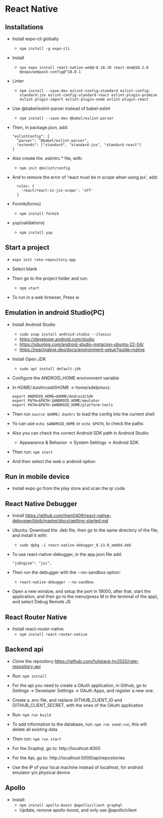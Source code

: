 # React Native

## Installations
  - Install expo-cli globally
    - `npm install -g expo-cli`

  - Install 
    - `npx expo install react-native-web@~0.18.10 react-dom@18.2.0 @expo/webpack-config@^18.0.1`

  - Linter
    - `npm install --save-dev eslint-config-standard eslint-config-standard-jsx eslint-config-standard-react eslint-plugin-promise eslint-plugin-import eslint-plugin-node eslint-plugin-react`

  - Use @babel/eslint-parser instead of babel-eslint
    - `npm install --save-dev @babel/eslint-parser`

  - Then, in package.json, add:
    ~~~
    "eslintConfig": {
      "parser": "@babel/eslint-parser",
      "extends": ["standard", "standard-jsx", "standard-react"]
    }
    ~~~

  - Also create the .eslintrc.* file, with:
    - `npm init @eslint/config`
  - And to remove the error of 'react must be in scope when using jsx', add:
    ~~~
      rules: {
        'react/react-in-jsx-scope': 'off'
      }
    ~~~

  - Formik(forms)
    - `npm install formik`

  - yup(validations)
    - `npm install yup`

## Start a project
  - `expo init rate-repository-app`
  - Select blank

  - Then go to the project folder and run:
    - `npm start`

  - To run in a web browser, Press w

## Emulation in android Studio(PC)
  - Install Android Studio
    - `sudo snap install android-studio --classic`
    - https://developer.android.com/studio
    - https://ubunlog.com/android-studio-instacion-ubuntu-22-04/
    - https://reactnative.dev/docs/environment-setup?guide=native

  - Install Open JDK
    - `sudo apt install default-jdk`

  - Configure the ANDROID_HOME environment variable
  - In $HOME/.bashrc add($HOME -> home/sdelpinoc):
    ~~~
    export ANDROID_HOME=$HOME/Android/Sdk
    export PATH=$PATH:$ANDROID_HOME/emulator
    export PATH=$PATH:$ANDROID_HOME/platform-tools
    ~~~
  - Then run `source $HOME/.bashrc` to load the config into the current shell
  - Yo can use `echo $ANDROID_HOME` or `echo $PATH`, to check the paths
  - Also you can check the correct Android SDK path in Android Studio:
    - Appearance & Behavior → System Settings → Android SDK.

  - Then run:
     `npm start`
  - And then select the web o android option

  <!-- - Also in the app.json file, you need to add:
    ~~~
    "jsEngine": "hermes",
    ~~~ -->

## Run in mobile device
  - Install expo go from the play store and scan the qr code

## React Native Debugger
  - Install https://github.com/jhen0409/react-native-debugger/blob/master/docs/getting-started.md
  - Ubuntu: Download the .deb file, then go to the same directory of the file, and install it with:
    - `sudo dpkg -i react-native-debugger_0.13.0_amd64.deb`
  - To use react-native-debugger, in the app.json file add:
    ~~~
    "jsEngine": "jsc",
    ~~~

  - Then run the debugger with the --no-sandbox option:
    - `react-native-debugger --no-sandbox`

  - Open a new window, and setup the port in 19000, after that, start the application, and then go to the menu(press M 
  in the terminal of the app), and select Debug Remote JS

## React Router Native
  - Install react-router-native
    - `npm install react-router-native`

  <!-- - Install @expo/webpack-config
    - `npm --save-dev @expo/webpack-config` -->

## Backend api
- Clone the repository https://github.com/fullstack-hy2020/rate-repository-api

- Run: `npm install`

- For the api you need to create a OAuth application, in Github, go to Settings -> Developer Settings -> OAuth Apps, and
 register a new one.

- Create a .env file, and replace GITHUB_CLIENT_ID and GITHUB_CLIENT_SECRET, with the ones of the OAuth application

- Run: `npm run build`

- To add information to the database, run: `npm run seed:run`, this will delete all existing data

- Then run: `npm run start`

- For the Graphql, go to: http://locahost:4000

- For the Api, go to: http://localhost:5000/api/repositories

- Use the IP of your local machine instead of localhost, for android emulator y/o physical device

## Apollo
- Install:
  - `npm install apollo-boost @apollo/client graphql`
  - Update, remove apollo-boost, and only use @apollo/client